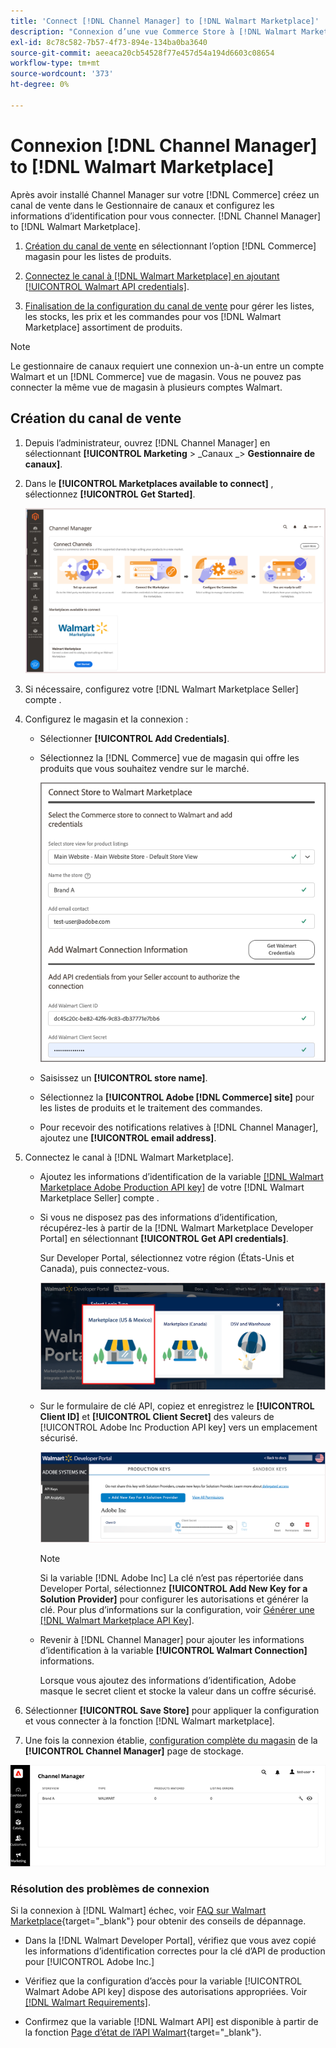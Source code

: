 ```yaml
---
title: 'Connect [!DNL Channel Manager] to [!DNL Walmart Marketplace]'
description: "Connexion d’une vue Commerce Store à [!DNL Walmart Marketplace] pour créer le canal des ventes afin de gérer les listes de produits Commerce, l’inventaire, le prix et les commandes pour les ventes de Walmart Marketplace."
exl-id: 8c78c582-7b57-4f73-894e-134ba0ba3640
source-git-commit: aeeaca20cb54528f77e457d54a194d6603c08654
workflow-type: tm+mt
source-wordcount: '373'
ht-degree: 0%

---
```


# Connexion [!DNL Channel Manager] to [!DNL Walmart Marketplace]

Après avoir installé Channel Manager sur votre [!DNL Commerce] créez un canal de vente dans le Gestionnaire de canaux et configurez les informations d’identification pour vous connecter. [!DNL Channel Manager] to [!DNL Walmart Marketplace].

1. [Création du canal de vente](#create-the-sales-channel) en sélectionnant l’option [!DNL Commerce] magasin pour les listes de produits.

1. [Connectez le canal à [!DNL Walmart Marketplace] en ajoutant [!UICONTROL Walmart API credentials]](#connect-the-channel-to-walmart-marketplace).

1. [Finalisation de la configuration du canal de vente](#complete-sales-channel-store-setup) pour gérer les listes, les stocks, les prix et les commandes pour vos [!DNL Walmart Marketplace] assortiment de produits.

>[!NOTE]
>
>Le gestionnaire de canaux requiert une connexion un-à-un entre un compte Walmart et un [!DNL Commerce] vue de magasin. Vous ne pouvez pas connecter la même vue de magasin à plusieurs comptes Walmart.

## Création du canal de vente

1. Depuis l’administrateur, ouvrez [!DNL Channel Manager] en sélectionnant **[!UICONTROL Marketing** > _Canaux _> **Gestionnaire de canaux]**.

1. Dans le **[!UICONTROL Marketplaces available to connect]** , sélectionnez **[!UICONTROL Get Started]**.

   ![Se connecter à nouveau [!DNL Walmart] stocker dans [!DNL Channel Manager]](assets/channel-manager-home.png)

1. Si nécessaire, configurez votre [!DNL Walmart Marketplace Seller] compte .

1. Configurez le magasin et la connexion :

   - Sélectionner **[!UICONTROL Add Credentials]**.

   - Sélectionnez la [!DNL Commerce] vue de magasin qui offre les produits que vous souhaitez vendre sur le marché.

      ![Configurer la connexion entre [!DNL Commerce] et [!DNL Walmart Marketplace] de [!DNL Channel Manager]](assets/configure-commerce-to-marketplace-connection.png)

   - Saisissez un **[!UICONTROL store name]**.

   - Sélectionnez la **[!UICONTROL Adobe [!DNL Commerce] site]** pour les listes de produits et le traitement des commandes.

   - Pour recevoir des notifications relatives à [!DNL Channel Manager], ajoutez une **[!UICONTROL email address]**.

1. Connectez le canal à [!DNL Walmart Marketplace].

   - Ajoutez les informations d’identification de la variable [[!DNL Walmart Marketplace Adobe Production API key]](walmart-requirements.md#generate-a-walmart-marketplace-production-api-key) de votre [!DNL Walmart Marketplace Seller] compte .

   - Si vous ne disposez pas des informations d’identification, récupérez-les à partir de la [!DNL Walmart Marketplace Developer Portal] en sélectionnant **[!UICONTROL Get API credentials]**.

      Sur Developer Portal, sélectionnez votre région (États-Unis et Canada), puis connectez-vous.

      ![[!DNL Walmart Marketplace] connexion au compte](assets/walmart-marketplace-login-page.png)

   - Sur le formulaire de clé API, copiez et enregistrez le **[!UICONTROL Client ID]** et **[!UICONTROL Client Secret]** des valeurs de [!UICONTROL Adobe Inc Production API key] vers un emplacement sécurisé.

      ![[!DNL Walmart Marketplace API key] page de configuration](assets/walmart-api-key-management-form.png)

      >[!NOTE]
      >
      >Si la variable [!DNL Adobe Inc] La clé n’est pas répertoriée dans Developer Portal, sélectionnez **[!UICONTROL Add New Key for a Solution Provider]** pour configurer les autorisations et générer la clé. Pour plus d’informations sur la configuration, voir [Générer une [!DNL Walmart Marketplace API Key]](walmart-requirements.md#generate-a-walmart-marketplace-api-key).

   - Revenir à [!DNL Channel Manager] pour ajouter les informations d’identification à la variable **[!UICONTROL Walmart Connection]** informations.

      Lorsque vous ajoutez des informations d’identification, Adobe masque le secret client et stocke la valeur dans un coffre sécurisé.

1. Sélectionner **[!UICONTROL Save Store]** pour appliquer la configuration et vous connecter à la fonction [!DNL Walmart marketplace].

1. Une fois la connexion établie, [configuration complète du magasin](complete-sales-channel-store-setup.md) de la **[!UICONTROL Channel Manager]** page de stockage.

![Configuration du premier magasin](assets/channel-manager-setup-first-store.png)

### Résolution des problèmes de connexion

Si la connexion à [!DNL Walmart] échec, voir [FAQ sur Walmart Marketplace](https://developer.walmart.com/faq/us/faq-auth/){target="_blank"} pour obtenir des conseils de dépannage.

- Dans la [!DNL Walmart Developer Portal], vérifiez que vous avez copié les informations d’identification correctes pour la clé d’API de production pour [!UICONTROL Adobe Inc.]

- Vérifiez que la configuration d’accès pour la variable [!UICONTROL Walmart Adobe API key] dispose des autorisations appropriées. Voir [[!DNL Walmart Requirements]](walmart-requirements.md##generate-a-walmart-marketplace-api-key).

- Confirmez que la variable [!DNL Walmart API] est disponible à partir de la fonction [Page d’état de l’API Walmart](https://developer.walmart.com/us/whats-new/new-api-status-information-now-available/){target="_blank"}.
